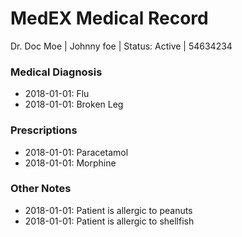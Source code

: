 # MedEX Medical Record
Dr. Doc Moe | Johnny foe | Status: Active | 54634234

### Medical Diagnosis
- 2018-01-01: Flu
- 2018-01-01: Broken Leg

### Prescriptions
- 2018-01-01: Paracetamol
- 2018-01-01: Morphine

### Other Notes
- 2018-01-01: Patient is allergic to peanuts
- 2018-01-01: Patient is allergic to shellfish